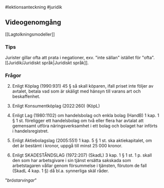 #lektionsanteckning #juridik

## Videogenomgång
[[Lagtolkningsmodeller]]
### Tips
Jurister gillar ofta att prata i negationer, exv. "inte sällan" istället för "ofta". [[Juridik/Juridiskt språk|Juridiskt språk]].
### Frågor
2. Enligt Köplag (1990:931) 45 § så skall köparen, ifall priset inte följer av avtalet, betala vad som är skäligt med hänsyn till varans art och beskaffenhet.

3. Enligt Konsumentköplag (2022:260) (KöpL)

6. Enligt Lag (1980:1102) om handelsbolag och enkla bolag (HandB) 1 kap. 1 § 1 st. föreligger ett handelsbolag om två eller flera har avtalat att gemensamt utföra näringsverksamhet i ett bolag och bolaget har införts i handelsregistret.

7. Enligt Aktiebolagslag (2005:551) 1 kap. 5 § 1 st. ska aktiekapitalet, om det är bestämt i kronor, uppgå till minst 25 000 kronor.

10. Enligt SKADESTÅNDSLAG (1972:207) (SkadL) 3 kap. 1 § 1 st. 1 p. skall den som har arbetsgivare i sin tjänst ersätta sakskada som arbetstagaren vållar genom försummelse i tjänsten, förutom de fall (SkadL 4 kap. 1 §) då bl.a. synnerliga skäl råder.

"*bröstarvingar*"


